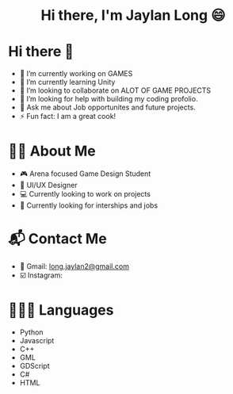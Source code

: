 <h1 align="center">Hi there, I'm Jaylan Long 😄</h1>

# Hi there 👋

- 🔭 I’m currently working on GAMES
- 🌱 I’m currently learning Unity
- 👯 I’m looking to collaborate on ALOT OF GAME PROJECTS
- 🤔 I’m looking for help with building my coding profolio.
- 💬 Ask me about Job opportunites and future projects.
- ⚡ Fun fact: I am a great cook!

# 🧒🏻 About Me

- 🎮 Arena focused Game Design Student
- 📱 UI/UX Designer
- 💻 Currently looking to work on projects
- 👔 Currently looking for interships and jobs

# 📬 Contact Me
- 📧 Gmail: long.jaylan2@gmail.com
- ☑️ Instagram: 

# 👩🏻‍💻 Languages

- Python
- Javascript
- C++
- GML
- GDScript
- C#
- HTML
<!--
